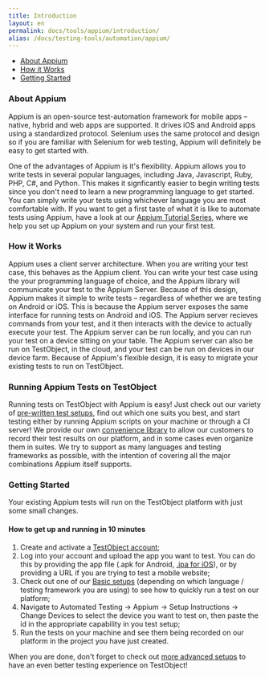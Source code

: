 ```yaml
---
title: Introduction
layout: en
permalink: docs/tools/appium/introduction/
alias: /docs/testing-tools/automation/appium/
---
```


<ul>
	<li><a href="#about-appium">About Appium</a></li>
	<li><a href="#how-it-works">How it Works</a></li>
	<li><a href="#getting-started">Getting Started</a></li>
</ul>

<h3 id="about-appium">About Appium</h3>

Appium is an open-source test-automation framework for mobile apps &ndash; native, hybrid and web apps are supported. It drives iOS and Android apps using a standardized protocol. Selenium uses the same protocol and design so if you are familiar with Selenium for web testing, Appium will definitely be easy to get started with.

One of the advantages of Appium is it's flexibility. Appium allows you to write tests in several popular languages, including Java, Javascript, Ruby, PHP, C#, and Python. This makes it signficantly easier to begin writing tests since you don't need to learn a new programming language to get started. You can simply write your tests using whichever language you are most comfortable with. If you want to get a first taste of what it is like to automate tests using Appium, have a look at our <a href="/docs/guides/tutorials-appium/">Appium Tutorial Series</a>, where we help you set up Appium on your system and run your first test.

<h3 id="how-it-works">How it Works</h3>

Appium uses a client server architecture. When you are writing your test case, this behaves as the Appium client. You can write your test case using the your programming language of choice, and the Appium library will communicate your test to the Appium Server. Because of this design, Appium makes it simple to write tests &ndash; regardless of whether we are testing on Android or iOS. This is because the Appium server exposes the same interface for running tests on Android and iOS. The Appium server recieves commands from your test, and it then interacts with the device to actually execute your test. The Appium server can be run locally, and you can run your test on a device sitting on your table. The Appium server can also be run on TestObject, in the cloud, and your test can be run on devices in our device farm. Because of Appium's flexible design, it is easy to migrate your existing tests to run on TestObject.

<h3 id="testing">Running Appium Tests on TestObject</h3>

Running tests on TestObject with Appium is easy! Just check out our variety of <a href="/docs/tools/appium/setups/">pre-written test setups</a>, find out which one suits you best, and start testing either by running Appium scripts on your machine or through a CI server! We provide our own <a href="/docs/tools/appium/appium-api/">convenience library</a> to allow our customers to record their test results on our platform, and in some cases even organize them in suites. We try to support as many languages and testing frameworks as possible, with the intention of covering all the major combinations Appium itself supports.

<h3 id="getting-started">Getting Started</h3>

Your existing Appium tests will run on the TestObject platform with just some small changes.

<h4>How to get up and running in 10 minutes</h4>

1. Create and activate a <a href="https://app.testobject.com/#/signup" target="_blank">TestObject account</a>;
2. Log into your account and upload the app you want to test. You can do this by providing the app file (.apk for Android, <a href="/docs/guides/creating-ipa/">.ipa for iOS</a>), or by providing a URL if you are trying to test a mobile website;
3. Check out one of our [Basic setups](/docs/tools/appium/setups/basic-setups) (depending on which language / testing framework you are using) to see how to quickly run a test on our platform;
4. Navigate to Automated Testing -> Appium -> Setup Instructions -> Change Devices to select the device you want to test on, then paste the id in the appropriate capability in you test setup;
5. Run the tests on your machine and see them being recorded on our platform in the project you have just created.

When you are done, don't forget to check out <a href="/docs/tools/appium/setups/">more advanced setups</a> to have an even better testing experience on TestObject!
